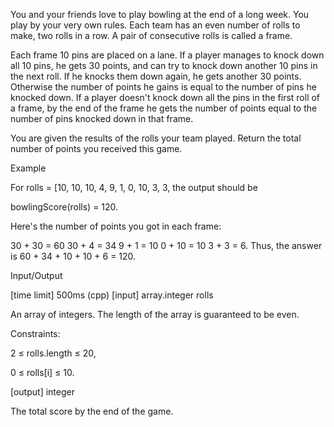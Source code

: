 You and your friends love to play bowling at the end of a long week. You play by your very own rules. Each team has an even number of rolls to make, two rolls in a row. A pair of consecutive rolls is called a frame.

Each frame 10 pins are placed on a lane. If a player manages to knock down all 10 pins, he gets 30 points, and can try to knock down another 10 pins in the next roll. If he knocks them down again, he gets another 30 points. Otherwise the number of points he gains is equal to the number of pins he knocked down. If a player doesn't knock down all the pins in the first roll of a frame, by the end of the frame he gets the number of points equal to the number of pins knocked down in that frame.

You are given the results of the rolls your team played. Return the total number of points you received this game.

Example

For rolls = [10, 10, 10, 4, 9, 1, 0, 10, 3, 3, the output should be

bowlingScore(rolls) = 120.

Here's the number of points you got in each frame:

30 + 30 = 60
30 + 4 = 34
9 + 1 = 10
0 + 10 = 10
3 + 3 = 6.
Thus, the answer is 60 + 34 + 10 + 10 + 6 = 120.

Input/Output

[time limit] 500ms (cpp)
[input] array.integer rolls

An array of integers. The length of the array is guaranteed to be even.

Constraints:

2 ≤ rolls.length ≤ 20,

0 ≤ rolls[i] ≤ 10.

[output] integer

The total score by the end of the game.
